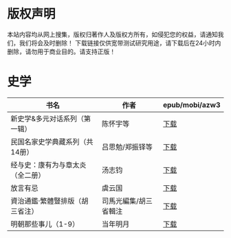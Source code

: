 # 版权声明

本站内容均从网上搜集，版权归著作人及版权方所有，如侵犯您的权益，请通知我们，我们将会及时删除！ 下载链接仅供宽带测试研究用途，请下载后在24小时内删除，请勿用于商业目的。请支持正版！

# 史学

| 书名 | 作者 | epub/mobi/azw3 |
| --- | --- | --- |
| 新史学&#038;多元对话系列（第一辑） | 陈怀宇等 | [下载](https://url89.ctfile.com/f/31084289-1375509076-0c1223?p=8866) |
| 民国名家史学典藏系列（共14册） | 吕思勉/郑振铎等 | [下载](https://url89.ctfile.com/f/31084289-1356989620-4f5379?p=8866) |
| 经与史：康有为与章太炎（全二册） | 汤志钧 | [下载](https://url89.ctfile.com/f/31084289-1357051474-6c8592?p=8866) |
| 放言有忌 | 虞云国 | [下载](https://url89.ctfile.com/f/31084289-1357042660-f57275?p=8866) |
| 資治通鑑·繁體豎排版（胡三省注） | 司馬光編集/胡三省輯注 | [下载](https://url89.ctfile.com/f/31084289-1357030630-44c1c2?p=8866) |
| 明朝那些事儿（1-9） | 当年明月 | [下载](https://url89.ctfile.com/f/31084289-1357004737-794dc3?p=8866) |
